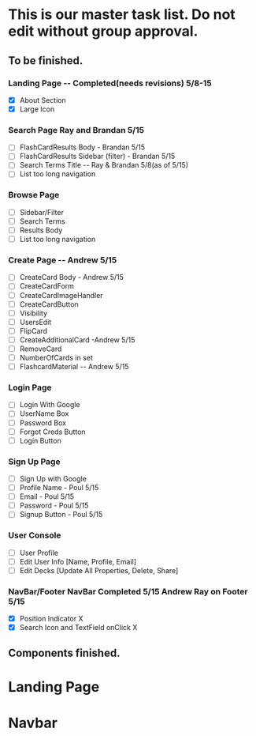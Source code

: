 # This is our master task list. Do not edit without group approval.

## To be finished.
### Landing Page -- Completed(needs revisions) 5/8-15
- [x] About Section
- [x] Large Icon
### Search Page Ray and Brandan 5/15
- [ ] FlashCardResults Body - Brandan 5/15
- [ ] FlashCardResults Sidebar (filter) - Brandan 5/15
- [ ] Search Terms Title -- Ray & Brandan 5/8(as of 5/15)
- [ ] List too long navigation
### Browse Page
- [ ] Sidebar/Filter
- [ ] Search Terms
- [ ] Results Body
- [ ] List too long navigation
### Create Page -- Andrew 5/15
- [ ] CreateCard Body - Andrew 5/15
- [ ] CreateCardForm 
- [ ] CreateCardImageHandler
- [ ] CreateCardButton
- [ ] Visibility
- [ ] UsersEdit
- [ ] FlipCard
- [ ] CreateAdditionalCard -Andrew 5/15
- [ ] RemoveCard
- [ ] NumberOfCards in set
- [ ] FlashcardMaterial -- Andrew 5/15
### Login Page
- [ ] Login With Google
- [ ] UserName Box
- [ ] Password Box
- [ ] Forgot Creds Button
- [ ] Login Button
### Sign Up Page
- [ ] Sign Up with Google
- [ ] Profile Name - Poul 5/15
- [ ] Email - Poul 5/15
- [ ] Password - Poul 5/15
- [ ] Signup Button - Poul 5/15
### User Console
- [ ] User Profile
- [ ] Edit User Info
        [Name, Profile, Email]
- [ ] Edit Decks
        [Update All Properties, Delete, Share]
### NavBar/Footer NavBar Completed 5/15 Andrew Ray on Footer 5/15
- [x] Position Indicator X
- [x] Search Icon and TextField onClick X
## Components finished.
# Landing Page
# Navbar
